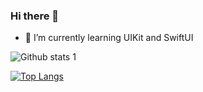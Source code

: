 ### Hi there 👋

- 🔭 I’m currently learning UIKit and SwiftUI

![Github stats 1](https://github-readme-stats.vercel.app/api?username=Murathaslak&show_icons=true&theme=gradient) 

[![Top Langs](https://github-readme-stats.vercel.app/api/top-langs/?username=Murathaslak)](https://github.com/anuraghazra/github-readme-stats)

